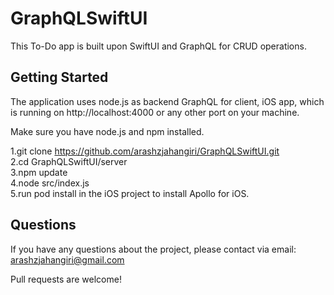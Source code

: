 # GraphQLSwiftUI
This To-Do app is built upon SwiftUI and GraphQL for CRUD operations.
<br />
## Getting Started
The application uses node.js as backend GraphQL for client, iOS app,  which is running on http://localhost:4000 or any other port on your machine.<br />

Make sure you have node.js and npm installed.

1.git clone https://github.com/arashzjahangiri/GraphQLSwiftUI.git<br />
2.cd GraphQLSwiftUI/server<br />
3.npm update<br />
4.node src/index.js<br />
5.run pod install in the iOS project to install Apollo for iOS.<br />

## Questions<br/>
If you have any questions about the project, please contact via email: arashzjahangiri@gmail.com

Pull requests are welcome!
